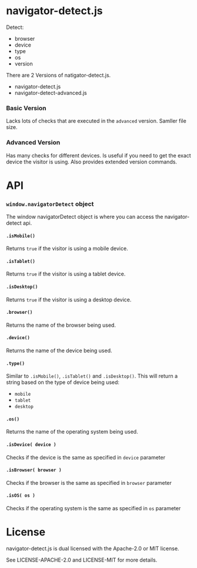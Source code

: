 navigator-detect.js
===================

Detect:

- browser
- device
- type
- os
- version

There are 2 Versions of natigator-detect.js.

- navigator-detect.js
- navigator-detect-advanced.js

### Basic Version

Lacks lots of checks that are executed in the `advanced` version. Samller file
size.

### Advanced Version

Has many checks for different devices. Is useful if you need to get the exact
device the visitor is using. Also provides extended version commands.

API
===

### `window.navigatorDetect` object

The window navigatorDetect object is where you can access the navigator-detect api.

#### `.isMobile()`

Returns `true` if the visitor is using a mobile device.

#### `.isTablet()`

Returns `true` if the visitor is using a tablet device.

#### `.isDesktop()`

Returns `true` if the visitor is using a desktop device.

#### `.browser()`

Returns the name of the browser being used.

#### `.device()`

Returns the name of the device being used.

#### `.type()`

Similar to `.isMobile()`, `.isTablet()` and `.isDesktop()`. This will return a string
based on the type of device being used:

- `mobile`
- `tablet`
- `desktop`

#### `.os()`

Returns the name of the operating system being used.

#### `.isDevice( device )`

Checks if the device is the same as specified in `device` parameter

#### `.isBrowser( browser )`

Checks if the browser is the same as specified in `browser` parameter

#### `.isOS( os )`

Checks if the operating system is the same as specified in `os` parameter

License
=======

navigator-detect.js is dual licensed with the Apache-2.0 or MIT license.

See LICENSE-APACHE-2.0 and LICENSE-MIT for more details.